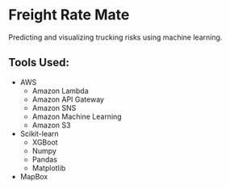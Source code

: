 # Freight Rate Mate

Predicting and visualizing trucking risks using machine learning.


## Tools Used:

- AWS
    - Amazon Lambda
    - Amazon API Gateway
    - Amazon SNS
    - Amazon Machine Learning
    - Amazon S3
- Scikit-learn
    - XGBoot
    - Numpy
    - Pandas
    - Matplotlib
- MapBox
